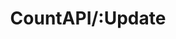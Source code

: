 ---
title: CountAPI/:Update
position_number: 3.6
type: get
description:
parameters:
content_markdown: |-
  ### /update/:namespace?/:key?amount=:amount ###

  Updates a key with +/- amount. Optionally specify the namespace.
  
  The amount **must** be within update_lowerbound and update_upperbound specified during the creation of the key.
left_code_blocks:
  - code_block: |-
       https://api.countapi.xyz/update/test?amount=5
    title: Test
    language: bash
  - code_block: |-
       https://api.countapi.xyz/update/mysite.com/test?amount=-7
    title: mysite.com Test
    language: bash
right_code_blocks:
  - code_block: |-
        (value was 42)
        {
          "value": 47
        }
    title: Test
    language: json
  - code_block: |-
        (value was 53)
        {
          "value": 46
        }
    title: mysite.com Test
    language: json
  - code_block: |-
        https://api.countapi.xyz/update/outofrange?amount=3
        (value was 47, update_upperbound=2)
        {
          "value": 47
        }
    title: Error 403
    language: json
  - code_block: |-
        https://api.countapi.xyz/update/nonexisting?amount=1
        {
          "value": null
        }
    title: Error 404
    language: json
---